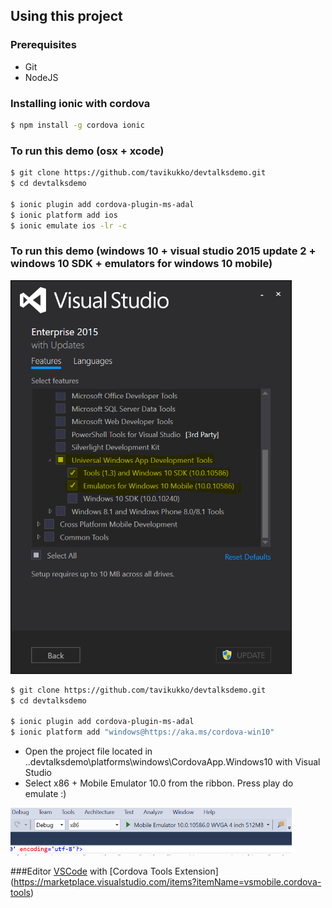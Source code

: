 ## Using this project

### Prerequisites
* Git
* NodeJS

### Installing ionic with cordova
```bash
$ npm install -g cordova ionic
```

### To run this demo (osx + xcode)
```bash
$ git clone https://github.com/tavikukko/devtalksdemo.git
$ cd devtalksdemo

$ ionic plugin add cordova-plugin-ms-adal
$ ionic platform add ios
$ ionic emulate ios -lr -c
```

### To run this demo (windows 10 + visual studio 2015 update 2 + windows 10 SDK + emulators for windows 10 mobile)
<img src="https://raw.githubusercontent.com/tavikukko/devtalksdemo/master/vs%20addins.PNG" width="450">

```bash
$ git clone https://github.com/tavikukko/devtalksdemo.git
$ cd devtalksdemo

$ ionic plugin add cordova-plugin-ms-adal
$ ionic platform add "windows@https://aka.ms/cordova-win10"
```

- Open the project file located in ..devtalksdemo\platforms\windows\CordovaApp.Windows10 with Visual Studio
- Select x86 + Mobile Emulator 10.0 from the ribbon. Press play do emulate :)
<img src="https://raw.githubusercontent.com/tavikukko/devtalksdemo/master/visualstudioemulating.PNG" width="450">

###Editor
[VSCode](https://code.visualstudio.com) with [Cordova Tools Extension] (https://marketplace.visualstudio.com/items?itemName=vsmobile.cordova-tools)
